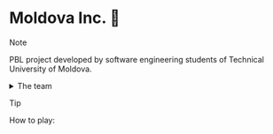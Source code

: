 # Moldova Inc. :wine_glass:

> [!NOTE]
> PBL project developed by software engineering students of Technical University of Moldova.
> <details>
>  <summary>The team</summary>
> <ul>
> <li>Vova</li>
> <li>Vovan</li>
> <li>Vladimir</li>
> <li>VV</li>
> </ul>
> </details>

> [!TIP]
> How to play:
